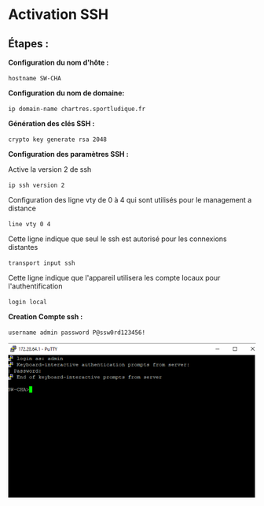 # Activation SSH

## Étapes :

**Configuration du nom d'hôte :** 

`hostname SW-CHA`

**Configuration du nom de domaine:** 

`ip domain-name chartres.sportludique.fr` 

**Génération des clés SSH :**  

`crypto key generate rsa 2048`

**Configuration des paramètres SSH :** 

Active la version 2 de ssh

`ip ssh version 2`

Configuration des ligne vty de 0 à 4 qui sont utilisés pour le management a distance

`line vty 0 4`


Cette ligne indique que seul le ssh est autorisé pour les connexions distantes 


`transport input ssh`


Cette ligne indique que l'appareil utilisera les compte locaux pour l'authentification


`login local`

**Creation Compte ssh :** 

`username admin password P@ssw0rd123456!`


![switch](/img/putty.png)
